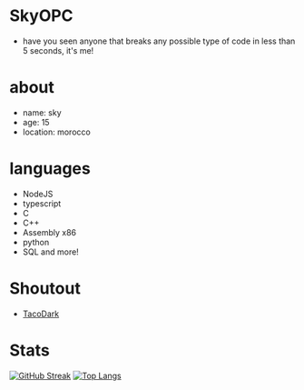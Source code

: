 # SkyOPC
- have you seen anyone that breaks any possible type of code in less than 5 seconds, it's me!
# about
- name: sky
- age: 15 
- location: morocco
# languages
- NodeJS
- typescript
- C
- C++
- Assembly x86
- python 
- SQL and more!
# Shoutout
- [TacoDark](https://github.com/TacoDark)
# Stats
[![GitHub Streak](https://streak-stats.demolab.com?user=SkyOPC&theme=onedark&hide_border=true)](https://git.io/streak-stats)
[![Top Langs](https://github-readme-stats.vercel.app/api/top-langs/?username=SkyOPC&layout=donut-vertical)](https://github.com/anuraghazra/github-readme-stats)
